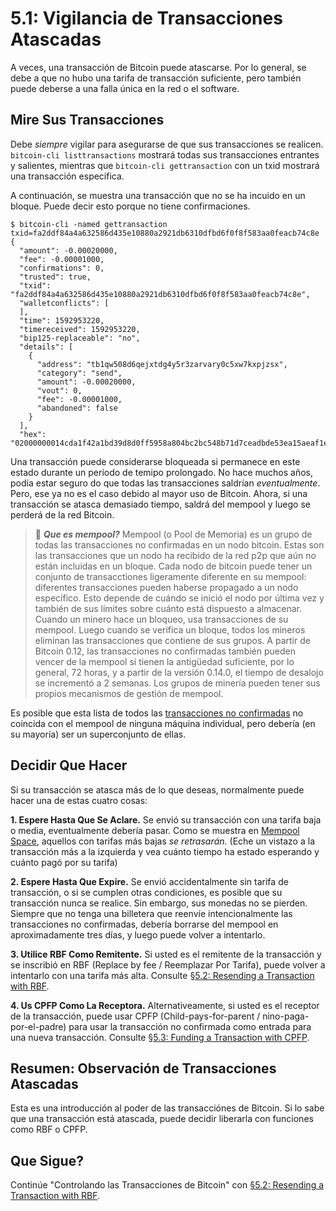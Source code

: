 # 5.1: Vigilancia de Transacciones Atascadas

A veces, una transacción de Bitcoin puede atascarse. Por lo general, se debe a que no hubo una tarifa de transacción suficiente, pero también puede deberse a una falla única en la red o el software.

## Mire Sus Transacciones

Debe _siempre_ vigilar para asegurarse de que sus transacciones se realicen. `bitcoin-cli listtransactions` mostrará todas sus transacciones entrantes y salientes, mientras que `bitcoin-cli gettransaction` con un txid mostrará una transacción especifica.

A continuación, se muestra una transacción que no se ha incuido en un bloque. Puede decir esto porque no tiene confirmaciones.
```
$ bitcoin-cli -named gettransaction txid=fa2ddf84a4a632586d435e10880a2921db6310dfbd6f0f8f583aa0feacb74c8e
{
  "amount": -0.00020000,
  "fee": -0.00001000,
  "confirmations": 0,
  "trusted": true,
  "txid": "fa2ddf84a4a632586d435e10880a2921db6310dfbd6f0f8f583aa0feacb74c8e",
  "walletconflicts": [
  ],
  "time": 1592953220,
  "timereceived": 1592953220,
  "bip125-replaceable": "no",
  "details": [
    {
      "address": "tb1qw508d6qejxtdg4y5r3zarvary0c5xw7kxpjzsx",
      "category": "send",
      "amount": -0.00020000,
      "vout": 0,
      "fee": -0.00001000,
      "abandoned": false
    }
  ],
  "hex": "02000000014cda1f42a1bd39d8d0ff5958a804bc2bc548b71d7ceadbde53ea15aeaf1e2691000000006a473044022016a7a9f045a0f6a52129f48adb7da35c2f54a0741d6614e9d55b8a3bc3e1490a0220391e9085a3697bc790e94bb924d5310e16f23489d9c600864a32674e871f523c01210278608b54b8fb0d8379d3823d31f03a7c6ab0adffb07dd3811819fdfc34f8c132ffffffff02204e000000000000160014751e76e8199196d454941c45d1b3a323f1433bd6e8030000000000001600146c45d3afa8762086c4bd76d8a71ac7c976e1919600000000"
```
Una transacción puede considerarse bloqueada si permanece en este estado durante un período de temipo prolongado. No hace muchos años, podía estar seguro do que todas las transacciones saldrían _eventualmente_. Pero, ese ya no es el caso debido al mayor uso de Bitcoin. Ahora, si una transacción se atasca demasiado tiempo, saldrá del mempool y luego se perderá de la red Bitcoin.

> :book: ***Que es mempool?*** Mempool (o Pool de Memoria) es un grupo de todas las transacciones no confirmadas en un nodo bitcoin. Estas son las transacciones que un nodo ha recibido de la red p2p que aún no están incluidas en un bloque. Cada nodo de bitcoin puede tener un conjunto de transacctiones ligeramente diferente en su mempool: diferentes transacciones pueden haberse propagado a un nodo específico. Esto depende de cuándo se inició el nodo por última vez y también de sus límites sobre cuánto está dispuesto a almacenar. Cuando un minero hace un bloqueo, usa transacciones de su mempool. Luego cuando se verifica un bloque, todos los mineros eliminan las transacciones que contiene de sus grupos. A partir de Bitcoin 0.12, las transacciones no confirmadas también pueden vencer de la mempool si tienen la antigüedad suficiente, por lo general, 72 horas, y a partir de la versión 0.14.0, el tiempo de desalojo se incrementó a 2 semanas. Los grupos de minería pueden tener sus propios mecanismos de gestión de mempool.

Es posible que esta lista de todos las [transacciones no confirmadas](https://blockchain.info/unconfirmed-transactions) no coincida con el mempool de ninguna máquina individual, pero debería (en su mayoría) ser un superconjunto de ellas.

## Decidir Que Hacer

Si su transacción se atasca más de lo que deseas, normalmente puede hacer una de estas cuatro cosas:

**1. Espere Hasta Que Se Aclare.** Se envió su transacción con una tarifa baja o media, eventualmente debería pasar. Como se muestra en [Mempool Space](https://mempool.space), aquellos con tarifas más bajas _se retrasarán_. (Eche un vistazo a la transacción más a la izquierda y vea cuánto tiempo ha estado esperando y cuánto pagó por su tarifa)

**2. Espere Hasta Que Expire.** Se envió accidentalmente sin tarifa de transacción, o si se cumplen otras condiciones, es posible que su transacción nunca se realice. Sin embargo, sus monedas no se pierden. Siempre que no tenga una billetera que reenvíe intencionalmente las transacciones no confirmadas, debería borrarse del mempool en aproximadamente tres días, y luego puede volver a intentarlo.

**3. Utilice RBF Como Remitente.** Si usted es el remitente de la transacción y se inscribió en RBF (Replace by fee / Reemplazar Por Tarifa), puede volver a intentarlo con una tarifa más alta. Consulte [§5.2: Resending a Transaction with RBF](05_2_Resending_a_Transaction_with_RBF.md).

**4. Us CPFP Como La Receptora.** Alternativeamente, si usted es el receptor de la transacción, puede usar CPFP (Child-pays-for-parent / nino-paga-por-el-padre) para usar la transacción no confirmada como entrada para una nueva transacción. Consulte [§5.3: Funding a Transaction with CPFP](05_3_Funding_a_Transaction_with_CPFP.md).

## Resumen: Observación de Transacciones Atascadas

Esta es una introducción al poder de las transacciónes de Bitcoin. Si lo sabe que una transacción está atascada, puede decidir liberarla con funciones como RBF o CPFP.

## Que Sigue?

Continúe "Controlando las Transacciones de Bitcoin" con [§5.2: Resending a Transaction with RBF](05_2_Resending_a_Transaction_with_RBF.md).  
